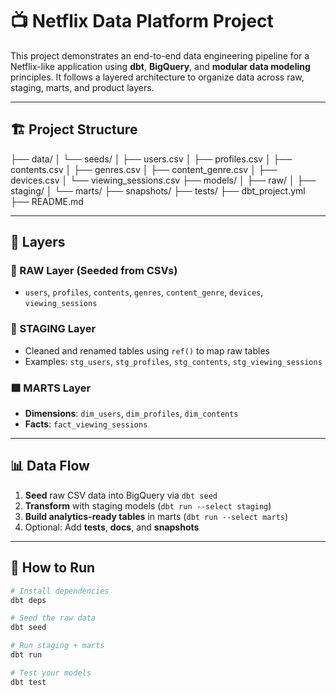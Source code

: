 
# 📺 Netflix Data Platform Project

This project demonstrates an end-to-end data engineering pipeline for a Netflix-like application using **dbt**, **BigQuery**, and **modular data modeling** principles. It follows a layered architecture to organize data across raw, staging, marts, and product layers.

---

## 🏗️ Project Structure
├── data/ │ 
└── seeds/ │ 
    ├── users.csv │ 
    ├── profiles.csv │ 
    ├── contents.csv │ 
    ├── genres.csv │ 
    ├── content_genre.csv │ 
    ├── devices.csv │ 
    └── viewing_sessions.csv 
├── models/ │ 
    ├── raw/ │ 
    ├── staging/ │ 
    └── marts/ 
    ├── snapshots/ 
    ├── tests/ 
├── dbt_project.yml 
├── README.md 


---

## 🧱 Layers

### 🔹 RAW Layer (Seeded from CSVs)
- `users`, `profiles`, `contents`, `genres`, `content_genre`, `devices`, `viewing_sessions`

### 🔸 STAGING Layer
- Cleaned and renamed tables using `ref()` to map raw tables
- Examples: `stg_users`, `stg_profiles`, `stg_contents`, `stg_viewing_sessions`

### 🟩 MARTS Layer
- **Dimensions**: `dim_users`, `dim_profiles`, `dim_contents`
- **Facts**: `fact_viewing_sessions`

---

## 📊 Data Flow

1. **Seed** raw CSV data into BigQuery via `dbt seed`
2. **Transform** with staging models (`dbt run --select staging`)
3. **Build analytics-ready tables** in marts (`dbt run --select marts`)
4. Optional: Add **tests**, **docs**, and **snapshots**

---

## 🚀 How to Run

```bash
# Install dependencies
dbt deps

# Seed the raw data
dbt seed

# Run staging + marts
dbt run

# Test your models
dbt test


